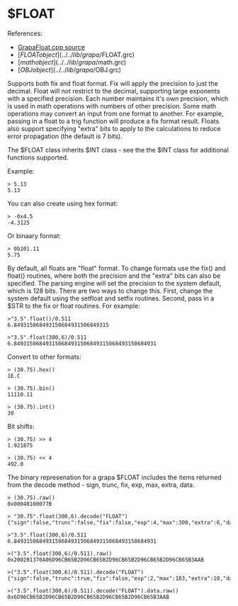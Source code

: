 # $FLOAT
References:
- [GrapaFloat.cpp source](../../source/grapa/GrapaFloat.cpp)
- [$FLOAT object](../../lib/grapa/$FLOAT.grc)
- [$math object](../../lib/grapa/$math.grc)
- [$OBJ object](../../lib/grapa/$OBJ.grc)

Supports both fix and float format. Fix will apply the precision to just the decimal. Float will not restrict to the decimal, supporting large exponents with a specified precision. Each number maintains it's own precision, which is used in math operations with numbers of other precision. Some math operations may convert an input from one format to another. For example, passing in a float to a trig function will produce a fix format result. Floats also support specifying "extra" bits to apply to the calculations to reduce error propagation (the default is 7 bits). 

The $FLOAT class inherits $INT class - see the the $INT class for additional functions supported.

Example:
```
> 5.13
5.13
```

You can also create using hex format:
```
> -0x4.5
-4.3125
```

Or binaary format:
```
> 0b101.11
5.75
```

By default, all floats are "float" format. To change formats use the fix() and float() routines, where both the precision and the "extra" bits can also be specified. The parsing engine will set the precision to the system default, which is 128 bits. There are two ways to change this. First, change the system default using the setfloat and setfix routines. Second, pass in a $STR to the fix or float routines. For example:

```
>"3.5".float()/0.511
6.849315068493150684931506849315

>"3.5".float(300,6)/0.511
6.849315068493150684931506849315068493150684931
```

Convert to other formats:
```
> (30.75).hex()
1E.C

> (30.75).bin()
11110.11

> (30.75).int()
30
```

Bit shifts:
```
> (30.75) >> 4
1.921875

> (30.75) << 4
492.0
```

The binary represenation for a grapa $FLOAT includes the items returned from the decode method - sign, trunc, fix, exp, max, extra, data. 

```
> (30.75).raw()
0x00048100077B

> "30.75".float(300,6).decode("FLOAT")
{"sign":false,"trunc":false,"fix":false,"exp":4,"max":300,"extra":6,"data":123}

>"3.5".float(300,6)/0.511
6.849315068493150684931506849315068493150684931

>("3.5".float(300,6)/0.511).raw()
0x200281370A06D96CB65B2D96CB65B2D96CB65B2D96CB65B2D96CB65B3AAB

>("3.5".float(300,6)/0.511).decode("FLOAT")
{"sign":false,"trunc":true,"fix":false,"exp":2,"max":183,"extra":10,"data":42993847502648498382436913857586756274673667427835852831403}

>("3.5".float(300,6)/0.511).decode("FLOAT").data.raw()
0x6D96CB65B2D96CB65B2D96CB65B2D96CB65B2D96CB65B3AAB

```



